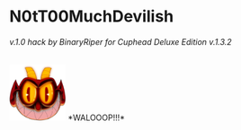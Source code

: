 # N0tT00MuchDevilish  
###### v.1.0 hack by BinaryRiper for Cuphead Deluxe Edition v.1.3.2  
<img src="https://github.com/BinaryRiper/N0tT00MuchDevilish/blob/main/media/icon.png" width="100" height="100">
<![alt text](https://github.com/BinaryRiper/N0tT00MuchDevilish/blob/main/media/devilskin.gif)>
*WALOOOP!!!*
